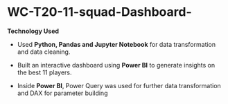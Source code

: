 # WC-T20-11-squad-Dashboard-
__Technology Used__
- Used __Python, Pandas and Jupyter Notebook__ for data transformation and data cleaning.
  
- Built an interactive dashboard using __Power BI__ to generate insights on the best 11 players. 

- Inside __Power BI__, Power Query was used for further data transformation and DAX for parameter building

